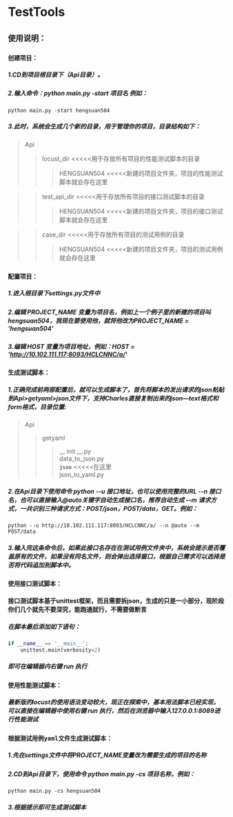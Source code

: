 # TestTools
## **`使用说明：`**

### **`创建项目：`**
##### 1.CD到项目根目录下（Api目录）。
##### 2.输入命令：python main.py -start 项目名 例如：
```
python main.py -start hengsuan504
```
##### 3.此时，系统会生成几个新的目录，用于管理你的项目，目录结构如下：
>Api
>>locust_dir      <<<<<用于存放所有项目的性能测试脚本的目录<br>
>>>HENGSUAN504      <<<<<新建的项目文件夹，项目的性能测试脚本就会存在这里<br>

>>test_api_dir      <<<<<用于存放所有项目的接口测试脚本的目录<br>
>>>HENGSUAN504      <<<<<新建的项目文件夹，项目的接口测试脚本就会存在这里<br>

>>case_dir      <<<<<用于存放所有项目的测试用例的目录<br>
>>>HENGSUAN504      <<<<<新建的项目文件夹，项目的测试用例就会存在这里

### **`配置项目：`**
##### 1.进入根目录下settings.py文件中
##### 2.编辑 PROJECT_NAME 变量为项目名，例如上一个例子里的新建的项目叫hengsuan504，我现在要使用他，就将他改为**PROJECT_NAME = 'hengsuan504'**
##### 3.编辑 HOST 变量为项目地址，例如：HOST = 'http://10.102.111.117:8093/HCLCNNC/a/'

### **`生成测试脚本：`**
##### 1.正确完成前两部配置后，就可以生成脚本了，首先将脚本的发出请求的json粘贴到Api>getyaml>json文件下，支持Charles直接复制出来的json—text格式和form格式，目录位置:<br>
> Api
>> getyaml
>>> __ init __.py<br>
>>> data_to_json.py<br>
>>> **`json`**               <<<<<在这里<br>
>>> json_to_yaml.py<br>

##### 2.在Api目录下使用命令 python --u 接口地址，也可以使用完整的URL --n 接口名，也可以直接输入@auto关键字自动生成接口名，推荐自动生成 --m 请求方式，一共识别三种请求方式：POST/json，POST/data，GET。例如：
```
python --u http://10.102.111.117:8093/HCLCNNC/a/ --n @auto --m POST/data
```
##### 3.输入完这条命令后，如果此接口名存在在测试用例文件夹中，系统会提示是否覆盖原有的文件，如果没有同名文件，则会弹出选择窗口，根据自己需求可以选择是否将代码追加到脚本中。

### **`使用接口测试脚本：`**
#### **接口测试脚本基于unittest框架，而且需要拆json，生成的只是一小部分，现阶段你们几个就先不要深究，能跑通就行，不需要做断言**
##### 在脚本最后添加如下语句：<br>
```python
if __name__ == '__main__':
    unittest.main(verbosity=2)
```
##### 即可在编辑器内右键 run 执行

### **`使用性能测试脚本：`**
##### 最新版的locust的使用语法变动较大，现正在探索中，基本用法脚本已经实现，可以直接在编辑器中使用右键 run 执行，然后在浏览器中输入127.0.0.1:8089进行性能测试

### **`根据测试用例yaml文件生成测试脚本：`**
##### 1.先在settings文件中将PROJECT_NAME变量改为需要生成的项目的名称
##### 2.CD到Api目录下，使用命令 python main.py -cs 项目名称，例如：
```
python main.py -cs hengsuan504
```
##### 3.根据提示即可生成测试脚本